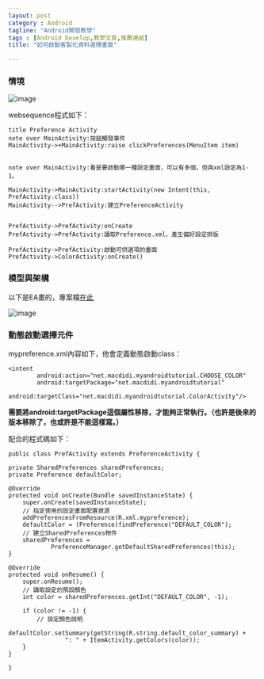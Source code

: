 ```yaml
---
layout: post
category : Android 
tagline: "Android開發教學"
tags : [Android Develop,教學文章,推薦連結]
title: "如何啟動客製化資料選擇畫面"

---
```


### 情境


![image][image-1]

websequence程式如下：  

 
	title Preference Activity
	note over MainActivity:按鈕觸發事件
	MainActivity->+MainActivity:raise clickPreferences(MenuItem item) 
	
	
	note over MainActivity:看是要啟動哪一種設定畫面，可以有多個，但與xml設定為1-1。
	
	MainActivity->MainActivity:startActivity(new Intent(this, PrefActivity.class))
	MainActivity-->PrefActivity:建立PreferenceActivity
	
	
	PrefActivity->PrefActivity:onCreate
	PrefActivity->PrefActivity:讀取Preference.xml，產生偏好設定排版
	
	PrefActivity->PrefActivity:啟動可供選項的畫面
	PrefActivity->ColorActivity:onCreate()
  

### 模型與架構

以下是EA畫的，專案檔[在此][1]

![image][image-2]

### 動態啟動選擇元件

mypreference.xml內容如下，他會定義動態啟動class：

	<intent 
	        android:action="net.macdidi.myandroidtutorial.CHOOSE_COLOR"
	        android:targetPackage="net.macdidi.myandroidtutorial"
	        android:targetClass="net.macdidi.myandroidtutorial.ColorActivity"/>

**需要將android:targetPackage這個屬性移除，才能夠正常執行。（也許是後來的版本移除了，也或許是不能這樣寫。）**

配合的程式碼如下：

	public class PrefActivity extends PreferenceActivity {
 
	private SharedPreferences sharedPreferences;
	private Preference defaultColor;
	
	@Override
	protected void onCreate(Bundle savedInstanceState) {
	    super.onCreate(savedInstanceState);
	    // 指定使用的設定畫面配置資源
	    addPreferencesFromResource(R.xml.mypreference);
	    defaultColor = (Preference)findPreference("DEFAULT_COLOR");
	    // 建立SharedPreferences物件
	    sharedPreferences =
	            PreferenceManager.getDefaultSharedPreferences(this);
	}
	
	@Override
	protected void onResume() {
	    super.onResume();
	    // 讀取設定的預設顏色
	    int color = sharedPreferences.getInt("DEFAULT_COLOR", -1);
	
	    if (color != -1) {
	        // 設定顏色說明
	        defaultColor.setSummary(getString(R.string.default_color_summary) + 
	                ": " + ItemActivity.getColors(color));
	    }
	}
	
	}


[1]:	https://github.com/dearsherlock/dearsherlock.github.com/blob/master/sharedata/Android_dev.eap

[image-1]:	https://farm4.staticflickr.com/3951/15298734628_93c48c67b9_o.png
[image-2]:	https://farm6.staticflickr.com/5606/15484886175_0db9d5fdb8_o.png